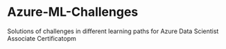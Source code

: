 # Azure-ML-Challenges
Solutions of challenges in different learning paths for Azure Data Scientist Associate Certificatopm
